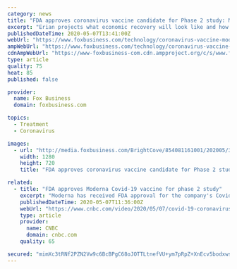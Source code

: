 ```yaml
---
category: news
title: "FDA approves coronavirus vaccine candidate for Phase 2 study: Moderna"
excerpt: "Erian projects what economic recovery will look like and how to invest amid coronavirus markets.   Massachusetts-based Moderna Therapeutics said Thursday that the FDA has given it the go-ahead for a 600-person Phase 2 study for its coronavirus vaccine candidate."
publishedDateTime: 2020-05-07T13:41:00Z
webUrl: "https://www.foxbusiness.com/technology/coronavirus-vaccine-moderna-fda-phase-2"
ampWebUrl: "https://www.foxbusiness.com/technology/coronavirus-vaccine-moderna-fda-phase-2.amp"
cdnAmpWebUrl: "https://www-foxbusiness-com.cdn.ampproject.org/c/s/www.foxbusiness.com/technology/coronavirus-vaccine-moderna-fda-phase-2.amp"
type: article
quality: 75
heat: 85
published: false

provider:
  name: Fox Business
  domain: foxbusiness.com

topics:
  - Treatment
  - Coronavirus

images:
  - url: "http://media.foxbusiness.com/BrightCove/854081161001/202005/3200/854081161001_6154953806001_6154953583001-vs.jpg"
    width: 1280
    height: 720
    title: "FDA approves coronavirus vaccine candidate for Phase 2 study: Moderna"

related:
  - title: "FDA approves Moderna Covid-19 vaccine for phase 2 study"
    excerpt: "Moderna has received FDA approval for the company's Covid-19 vaccine to continue into the second phase. CNBC's Becky Quick reports."
    publishedDateTime: 2020-05-07T11:36:00Z
    webUrl: "https://www.cnbc.com/video/2020/05/07/covid-19-coronavirus-fda-moderna-vaccine-approval-phase-2-study.html"
    type: article
    provider:
      name: CNBC
      domain: cnbc.com
    quality: 65

secured: "mimXc3tRNf2PZN2Vw9c6BcBPgC68oJOTTLtnefVU+ym7pRpZ+XnEcv5bodxwskfOAQivkrU8UkO4JVRobiifTBHfV43wnZ6+AHwRRsF3NLzDZ4HYhhfGUFGDJKRIadTqIIUZzt1OI7tRQGrZvFryOdomBGe0I7hts43LwMUXWmxAerj9ZmVJFQiHN/UIp4Hpq3tf/+74qDmwwnQ+JHlka+37b8CypiLNwSPMpvHHvn/Jaq5OZ5hjIg0beg0DQ6V1iMuxJg9hfnd4K3nycaFzsPMEK6Y6WpEhAnH5UbYXmhVKv8xZSsmEX4nlIp4rb7D/MTfCGpHY7Lb7Lu7GAE/Avulcy1Nz4Ow4me8w1EpwWjgPIiWAxZoKjSQf8dw+44EgZGHvT/7a2761O5MLf4U1OWHQ1XKFZAw8EdAQGhqU6P3P5dlC1AdP3dS5UxarqGuuWF5Sb8NuD4H9+vw/RWwZ66i9EgzwSmFJ1sXRG2aWL5k=;jRw5wcK7FI7kcPhlTDVsaA=="
---
```


